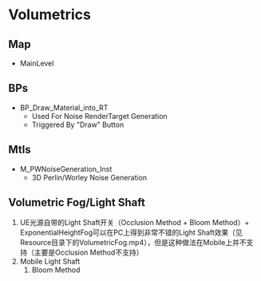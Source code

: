 # Volumetrics

## Map

- MainLevel



## BPs

- BP_Draw_Material_into_RT
  - Used For Noise RenderTarget Generation
  - Triggered By "Draw" Button



## Mtls

- M_PWNoiseGeneration_Inst
  - 3D Perlin/Worley Noise Generation



## Volumetric Fog/Light Shaft

1. UE光源自带的Light Shaft开关（Occlusion Method + Bloom Method）+ ExponentialHeightFog可以在PC上得到非常不错的Light Shaft效果（见Resource目录下的VolumetricFog.mp4），但是这种做法在Mobile上并不支持（主要是Occlusion Method不支持）
2. Mobile Light Shaft
   1. Bloom Method